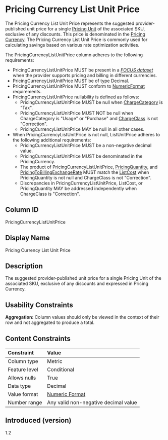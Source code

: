 # Pricing Currency List Unit Price

The Pricing Currency List Unit Price represents the suggested provider-published unit price for a single [Pricing Unit](#pricingunit) of the associated SKU, exclusive of any discounts. This price is denominated in the [Pricing Currency](#pricingcurrency). The Pricing Currency List Unit Price is commonly used for calculating savings based on various rate optimization activities.

The PricingCurrencyListUnitPrice column adheres to the following requirements:

* PricingCurrencyListUnitPrice MUST be present in a [*FOCUS dataset*](#glossary:FOCUS-dataset) when the provider supports pricing and billing in different currencies.
* PricingCurrencyListUnitPrice MUST be of type Decimal.
* PricingCurrencyListUnitPrice MUST conform to [NumericFormat](#numericformat) requirements.
* PricingCurrencyListUnitPrice nullability is defined as follows:
  * PricingCurrencyListUnitPrice MUST be null when [ChargeCategory](#chargecategory) is "Tax".
  * PricingCurrencyListUnitPrice MUST NOT be null when ChargeCategory is "Usage" or "Purchase" and [ChargeClass](#chargeclass) is not "Correction".
  * PricingCurrencyListUnitPrice MAY be null in all other cases.
* When PricingCurrencyListUnitPrice is not null, ListUnitPrice adheres to the following additional requirements:
  * PricingCurrencyListUnitPrice MUST be a non-negative decimal value.
  * PricingCurrencyListUnitPrice MUST be denominated in the PricingCurrency.
  * The product of PricingCurrencyListUnitPrice, [PricingQuantity](#pricingquantity), and [PricingToBillingExchangeRate](#pricingtobillingexchangerate) MUST match the [ListCost](#listcost) when PricingQuantity is not null and ChargeClass is not "Correction".
  * Discrepancies in PricingCurrencyListUnitPrice, ListCost, or PricingQuantity MAY be addressed independently when ChargeClass is "Correction".

## Column ID

PricingCurrencyListUnitPrice

## Display Name

Pricing Currency List Unit Price

## Description

The suggested provider-published unit price for a single Pricing Unit of the associated SKU, exclusive of any discounts and expressed in Pricing Currency.

## Usability Constraints

**Aggregation:** Column values should only be viewed in the context of their row and not aggregated to produce a total.

## Content Constraints

| Constraint      | Value                                |
|:----------------|:-------------------------------------|
| Column type     | Metric                               |
| Feature level   | Conditional                          |
| Allows nulls    | True                                 |
| Data type       | Decimal                              |
| Value format    | [Numeric Format](#numericformat)     |
| Number range    | Any valid non-negative decimal value |

## Introduced (version)

1.2
